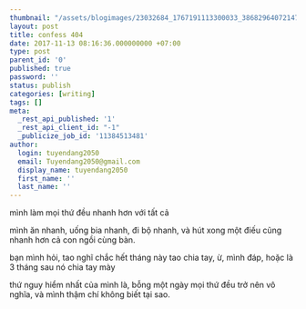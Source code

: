 ```yaml
---
thumbnail: "/assets/blogimages/23032684_1767191113300033_3868296407214760006_n.jpg"
layout: post
title: confess 404
date: 2017-11-13 08:16:36.000000000 +07:00
type: post
parent_id: '0'
published: true
password: ''
status: publish
categories: [writing]
tags: []
meta:
  _rest_api_published: '1'
  _rest_api_client_id: "-1"
  _publicize_job_id: '11384513481'
author:
  login: tuyendang2050
  email: Tuyendang2050@gmail.com
  display_name: tuyendang2050
  first_name: ''
  last_name: ''
---
```

mình làm mọi thứ đều nhanh hơn với tất cả


mình ăn nhanh, uống bia nhanh, đi bộ nhanh, và hút xong một điếu cũng nhanh hơn cả con ngồi cùng bàn.


bạn mình hỏi, tao nghĩ chắc hết tháng này tao chia tay, ừ, mình đáp, hoặc là 3 tháng sau nó chia tay mày


thứ nguy hiểm nhất của mình là, bỗng một ngày mọi thứ đều trở nên vô nghĩa, và mình thậm chí không biết tại sao.
